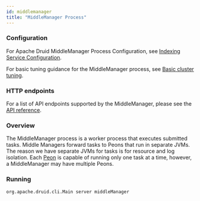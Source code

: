 ```yaml
---
id: middlemanager
title: "MiddleManager Process"
---
```


<!--
  ~ Licensed to the Apache Software Foundation (ASF) under one
  ~ or more contributor license agreements.  See the NOTICE file
  ~ distributed with this work for additional information
  ~ regarding copyright ownership.  The ASF licenses this file
  ~ to you under the Apache License, Version 2.0 (the
  ~ "License"); you may not use this file except in compliance
  ~ with the License.  You may obtain a copy of the License at
  ~
  ~   http://www.apache.org/licenses/LICENSE-2.0
  ~
  ~ Unless required by applicable law or agreed to in writing,
  ~ software distributed under the License is distributed on an
  ~ "AS IS" BASIS, WITHOUT WARRANTIES OR CONDITIONS OF ANY
  ~ KIND, either express or implied.  See the License for the
  ~ specific language governing permissions and limitations
  ~ under the License.
  -->


### Configuration

For Apache Druid MiddleManager Process Configuration, see [Indexing Service Configuration](../configuration/index.md#middlemanager-and-peons).

For basic tuning guidance for the MiddleManager process, see [Basic cluster tuning](../operations/basic-cluster-tuning.md#middlemanager).

### HTTP endpoints

For a list of API endpoints supported by the MiddleManager, please see the [API reference](../api-reference/api-reference.md#middlemanager).

### Overview

The MiddleManager process is a worker process that executes submitted tasks. Middle Managers forward tasks to Peons that run in separate JVMs.
The reason we have separate JVMs for tasks is for resource and log isolation. Each [Peon](../design/peons.md) is capable of running only one task at a time, however, a MiddleManager may have multiple Peons.

### Running

```
org.apache.druid.cli.Main server middleManager
```
